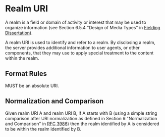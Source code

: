 # Realm URI

A realm is a field or domain of activity or interest that may be used to organize information (see Section 6.5.4 "Design of Media Types" in [Fielding Dissertation](/references/#fielding-dissertation)).

A realm URI is used to identify and refer to a realm. By disclosing a realm, the server provides additional information to user agents, or other components, that they may use to apply special treatment to the content within the realm.

## Format Rules

MUST be an absolute URI.

## Normalization and Comparison

Given realm URI A and realm URI B, if A starts with B (using a simple string comparison after URI normalization as defined in Section 6 "Normalization and Comparison" in [RFC 3986](/references/#rfc-3986)) then the realm identified by A is considered to be within the realm identified by B.
